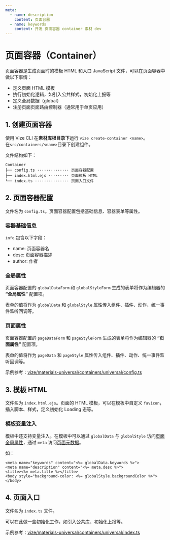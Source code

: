 ```yaml
---
meta:
  - name: description
    content: 页面容器
  - name: keywords
    content: 开发 页面容器 container 素材 dev
---
```


# 页面容器（Container）

页面容器是生成页面时的模板 HTML 和入口 JavaScript 文件，可以在页面容器中做以下事情：

- 定义页面 HTML 模板
- 执行初始化逻辑，如引入公共样式，初始化上报等
- 定义全局数据（global）
- 注册页面页面路由控制器（通常用于单页应用）

## 1. 创建页面容器

使用 Vize CLI 在**素材库根目录下**运行 `vize create-container <name>`。  
在`src/containers/<name>`目录下创建组件。

文件结构如下：

```
Container
├── config.ts ·············· 页面容器配置
├── index.html.ejs ········· 页面模板 HTML
└── index.ts ··············· 页面入口文件
```

## 2. 页面容器配置

文件名为 `config.ts`。页面容器配置包括基础信息、容器表单等属性。

### 容器基础信息

`info` 包含以下字段：

- name: 页面容器名
- desc: 页面容器描述
- author: 作者

### 全局属性

页面容器配置的 `globalDataForm` 和 `globalStyleForm` 生成的表单将作为编辑器的 **“全局属性”** 配置项。

表单的值将作为 `globalData` 和 `globalStyle` 属性传入组件、插件、动作、统一事件监听回调等。

### 页面属性

页面容器配置的 `pageDataForm` 和 `pageStyleForm` 生成的表单将作为编辑器的 **“页面属性”** 配置项。

表单的值将作为 `pageData` 和 `pageStyle` 属性传入组件、插件、动作、统一事件监听回调等。

示例参考：[vize/materials-universal/containers/universal/config.ts](https://github.com/vize-team/vize/blob/master/packages/materials-universal/src/containers/universal/config.ts)

## 3. 模板 HTML

文件名为 `index.html.ejs`。页面的 HTML 模板，可以在模板中自定义 `favicon`，插入脚本、样式，定义初始化 Loading 态等。

### 模板变量注入

模板中还支持变量注入。在模板中可以通过 `globalData` 与 `globalStyle` 访问[页面全局属性](/dev/container/#全局属性)，通过 `meta` 访问[页面元数据](/dev-meta/)。

如：

```ejs
<meta name="keywords" content="<%= globalData.keywords %>">
<meta name="description" content="<%= meta.desc %>">
<title><%= meta.title %></title>
<body style="background-color: <%= globalStyle.backgroundColor %>"></body>
```

## 4. 页面入口

文件名为 `index.ts` 文件。

可以在此做一些初始化工作，如引入公共库、初始化上报等。

示例参考：[vize/materials-universal/containers/universal/index.ts](https://github.com/vize-team/vize/blob/master/packages/materials-universal/src/containers/universal/index.ts)
